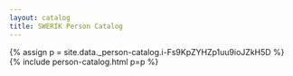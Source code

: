 ```yaml
---
layout: catalog
title: SWERIK Person Catalog
---
```

{% assign p = site.data._person-catalog.i-Fs9KpZYHZp1uu9ioJZkH5D %}
{% include person-catalog.html p=p %}

